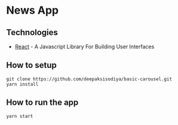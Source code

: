 # News App

## Technologies

* [React](https://facebook.github.io/react/index.html) - A Javascript Library For Building User Interfaces

## How to setup

```
git clone https://github.com/deepaksisodiya/basic-carousel.git
yarn install
```

## How to run the app

```
yarn start
```
